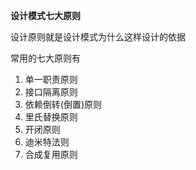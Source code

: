 
**设计模式七大原则**

设计原则就是设计模式为什么这样设计的依据

常用的七大原则有
1. 单一职责原则
2. 接口隔离原则
3. 依赖倒转(倒置)原则
4. 里氏替换原则
5. 开闭原则
6. 迪米特法则
7. 合成复用原则

